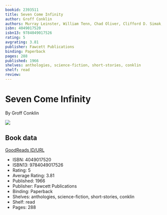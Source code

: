 ```yaml
---
bookid: 2393511
title: Seven Come Infinity
author: Groff Conklin
authors: Murray Leinster, William Tenn, Chad Oliver, Clifford D. Simak, Charles V. de Vet, Eric Frank Russell, Raymond F. Jones
isbn: 4049017520
isbn13: 9784049017526
rating: 5
avgrating: 3.81
publisher: Fawcett Publications
binding: Paperback
pages: 288
published: 1966
shelves: anthologies, science-fiction, short-stories, conklin
shelf: read
review: 
---
```


# Seven Come Infinity

By Groff Conklin

![](https://i.gr-assets.com/images/S/compressed.photo.goodreads.com/books/1303929733l/2393511.jpg)

## Book data

[GoodReads ID/URL](https://www.goodreads.com/book/show/2393511)

- ISBN: 4049017520
- ISBN13: 9784049017526
- Rating: 5
- Average Rating: 3.81
- Published: 1966
- Publisher: Fawcett Publications
- Binding: Paperback
- Shelves: anthologies, science-fiction, short-stories, conklin
- Shelf: read
- Pages: 288

